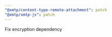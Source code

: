 ```yaml
---
"@xmtp/content-type-remote-attachment": patch
"@xmtp/xmtp-js": patch
---
```


Fix encryption dependency
